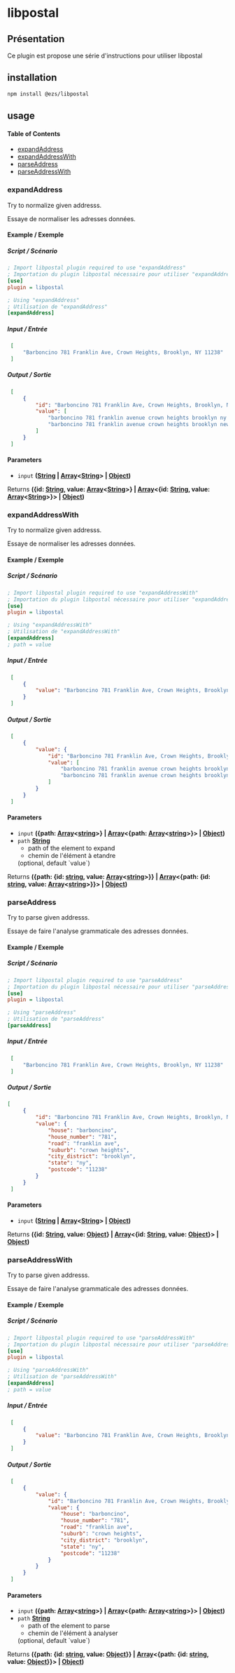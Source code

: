 # libpostal

## Présentation

Ce plugin est propose une série d'instructions pour utiliser libpostal

## installation

```bash
npm install @ezs/libpostal
```

## usage

<!-- Generated by documentation.js. Update this documentation by updating the source code. -->

#### Table of Contents

-   [expandAddress](#expandaddress)
-   [expandAddressWith](#expandaddresswith)
-   [parseAddress](#parseaddress)
-   [parseAddressWith](#parseaddresswith)

### expandAddress

Try to normalize given addresss.

Essaye de normaliser les adresses données.

#### Example / Exemple

##### Script / Scénario

```ini
; Import libpostal plugin required to use "expandAddress"
; Importation du plugin libpostal nécessaire pour utiliser "expandAddress"
[use]
plugin = libpostal

; Using "expandAddress"
; Utilisation de "expandAddress"
[expandAddress]
```

##### Input / Entrée

```json
 [
     "Barboncino 781 Franklin Ave, Crown Heights, Brooklyn, NY 11238"
 ]
```

##### Output / Sortie

```json
 [
     {
         "id": "Barboncino 781 Franklin Ave, Crown Heights, Brooklyn, NY 11238",
         "value": [
             "barboncino 781 franklin avenue crown heights brooklyn ny 11238",
             "barboncino 781 franklin avenue crown heights brooklyn new york 11238"
         ]
     }
 ]
```

#### Parameters

-   `input` **([String](https://developer.mozilla.org/docs/Web/JavaScript/Reference/Global_Objects/String) \| [Array](https://developer.mozilla.org/docs/Web/JavaScript/Reference/Global_Objects/Array)&lt;[String](https://developer.mozilla.org/docs/Web/JavaScript/Reference/Global_Objects/String)> | [Object](https://developer.mozilla.org/docs/Web/JavaScript/Reference/Global_Objects/Object))** 

Returns **({id: [String](https://developer.mozilla.org/docs/Web/JavaScript/Reference/Global_Objects/String), value: [Array](https://developer.mozilla.org/docs/Web/JavaScript/Reference/Global_Objects/Array)&lt;[String](https://developer.mozilla.org/docs/Web/JavaScript/Reference/Global_Objects/String)>} | [Array](https://developer.mozilla.org/docs/Web/JavaScript/Reference/Global_Objects/Array)&lt;{id: [String](https://developer.mozilla.org/docs/Web/JavaScript/Reference/Global_Objects/String), value: [Array](https://developer.mozilla.org/docs/Web/JavaScript/Reference/Global_Objects/Array)&lt;[String](https://developer.mozilla.org/docs/Web/JavaScript/Reference/Global_Objects/String)>}> | [Object](https://developer.mozilla.org/docs/Web/JavaScript/Reference/Global_Objects/Object))** 

### expandAddressWith

Try to normalize given addresss.

Essaye de normaliser les adresses données.

#### Example / Exemple

##### Script / Scénario

```ini
; Import libpostal plugin required to use "expandAddressWith"
; Importation du plugin libpostal nécessaire pour utiliser "expandAddressWith"
[use]
plugin = libpostal

; Using "expandAddressWith"
; Utilisation de "expandAddressWith"
[expandAddress]
; path = value
```

##### Input / Entrée

```json
 [
     {
         "value": "Barboncino 781 Franklin Ave, Crown Heights, Brooklyn, NY 11238"
     }
 ]
```

##### Output / Sortie

```json
 [
     {
         "value": {
             "id": "Barboncino 781 Franklin Ave, Crown Heights, Brooklyn, NY 11238",
             "value": [
                 "barboncino 781 franklin avenue crown heights brooklyn ny 11238",
                 "barboncino 781 franklin avenue crown heights brooklyn new york 11238"
             ]
         }
     }
 ]
```

#### Parameters

-   `input` **({path: [Array](https://developer.mozilla.org/docs/Web/JavaScript/Reference/Global_Objects/Array)&lt;[string](https://developer.mozilla.org/docs/Web/JavaScript/Reference/Global_Objects/String)>} | [Array](https://developer.mozilla.org/docs/Web/JavaScript/Reference/Global_Objects/Array)&lt;{path: [Array](https://developer.mozilla.org/docs/Web/JavaScript/Reference/Global_Objects/Array)&lt;[string](https://developer.mozilla.org/docs/Web/JavaScript/Reference/Global_Objects/String)>}> | [Object](https://developer.mozilla.org/docs/Web/JavaScript/Reference/Global_Objects/Object))** 
-   `path` **[String](https://developer.mozilla.org/docs/Web/JavaScript/Reference/Global_Objects/String)** <ul><li>path of the element to expand</li></ul>
    <ul><li>chemin de l'élément à etandre</li></ul> (optional, default `value`)

Returns **({path: {id: [string](https://developer.mozilla.org/docs/Web/JavaScript/Reference/Global_Objects/String), value: [Array](https://developer.mozilla.org/docs/Web/JavaScript/Reference/Global_Objects/Array)&lt;[string](https://developer.mozilla.org/docs/Web/JavaScript/Reference/Global_Objects/String)>}} | [Array](https://developer.mozilla.org/docs/Web/JavaScript/Reference/Global_Objects/Array)&lt;{path: {id: [string](https://developer.mozilla.org/docs/Web/JavaScript/Reference/Global_Objects/String), value: [Array](https://developer.mozilla.org/docs/Web/JavaScript/Reference/Global_Objects/Array)&lt;[string](https://developer.mozilla.org/docs/Web/JavaScript/Reference/Global_Objects/String)>}}> | [Object](https://developer.mozilla.org/docs/Web/JavaScript/Reference/Global_Objects/Object))** 

### parseAddress

Try to parse given addresss.

Essaye de faire l'analyse grammaticale des adresses données.

#### Example / Exemple

##### Script / Scénario

```ini
; Import libpostal plugin required to use "parseAddress"
; Importation du plugin libpostal nécessaire pour utiliser "parseAddress"
[use]
plugin = libpostal

; Using "parseAddress"
; Utilisation de "parseAddress"
[parseAddress]
```

##### Input / Entrée

```json
 [
     "Barboncino 781 Franklin Ave, Crown Heights, Brooklyn, NY 11238"
 ]
```

##### Output / Sortie

```json
[
     {
         "id": "Barboncino 781 Franklin Ave, Crown Heights, Brooklyn, NY 11238",
         "value": {
             "house": "barboncino",
             "house_number": "781",
             "road": "franklin ave",
             "suburb": "crown heights",
             "city_district": "brooklyn",
             "state": "ny",
             "postcode": "11238"
         }
     }
 ]
```

#### Parameters

-   `input` **([String](https://developer.mozilla.org/docs/Web/JavaScript/Reference/Global_Objects/String) \| [Array](https://developer.mozilla.org/docs/Web/JavaScript/Reference/Global_Objects/Array)&lt;[String](https://developer.mozilla.org/docs/Web/JavaScript/Reference/Global_Objects/String)> | [Object](https://developer.mozilla.org/docs/Web/JavaScript/Reference/Global_Objects/Object))** 

Returns **({id: [String](https://developer.mozilla.org/docs/Web/JavaScript/Reference/Global_Objects/String), value: [Object](https://developer.mozilla.org/docs/Web/JavaScript/Reference/Global_Objects/Object)} | [Array](https://developer.mozilla.org/docs/Web/JavaScript/Reference/Global_Objects/Array)&lt;{id: [String](https://developer.mozilla.org/docs/Web/JavaScript/Reference/Global_Objects/String), value: [Object](https://developer.mozilla.org/docs/Web/JavaScript/Reference/Global_Objects/Object)}> | [Object](https://developer.mozilla.org/docs/Web/JavaScript/Reference/Global_Objects/Object))** 

### parseAddressWith

Try to parse given addresss.

Essaye de faire l'analyse grammaticale des adresses données.

#### Example / Exemple

##### Script / Scénario

```ini
; Import libpostal plugin required to use "parseAddressWith"
; Importation du plugin libpostal nécessaire pour utiliser "parseAddressWith"
[use]
plugin = libpostal

; Using "parseAddressWith"
; Utilisation de "parseAddressWith"
[expandAddress]
; path = value
```

##### Input / Entrée

```json
 [
     {
         "value": "Barboncino 781 Franklin Ave, Crown Heights, Brooklyn, NY 11238"
     }
 ]
```

##### Output / Sortie

```json
 [
     {
         "value": {
             "id": "Barboncino 781 Franklin Ave, Crown Heights, Brooklyn, NY 11238",
             "value": {
                 "house": "barboncino",
                 "house_number": "781",
                 "road": "franklin ave",
                 "suburb": "crown heights",
                 "city_district": "brooklyn",
                 "state": "ny",
                 "postcode": "11238"
             }
         }
     }
 ]
```

#### Parameters

-   `input` **({path: [Array](https://developer.mozilla.org/docs/Web/JavaScript/Reference/Global_Objects/Array)&lt;[string](https://developer.mozilla.org/docs/Web/JavaScript/Reference/Global_Objects/String)>} | [Array](https://developer.mozilla.org/docs/Web/JavaScript/Reference/Global_Objects/Array)&lt;{path: [Array](https://developer.mozilla.org/docs/Web/JavaScript/Reference/Global_Objects/Array)&lt;[string](https://developer.mozilla.org/docs/Web/JavaScript/Reference/Global_Objects/String)>}> | [Object](https://developer.mozilla.org/docs/Web/JavaScript/Reference/Global_Objects/Object))** 
-   `path` **[String](https://developer.mozilla.org/docs/Web/JavaScript/Reference/Global_Objects/String)** <ul><li>path of the element to parse</li></ul>
    <ul><li>chemin de l'élément à analyser</li></ul> (optional, default `value`)

Returns **({path: {id: [string](https://developer.mozilla.org/docs/Web/JavaScript/Reference/Global_Objects/String), value: [Object](https://developer.mozilla.org/docs/Web/JavaScript/Reference/Global_Objects/Object)}} | [Array](https://developer.mozilla.org/docs/Web/JavaScript/Reference/Global_Objects/Array)&lt;{path: {id: [string](https://developer.mozilla.org/docs/Web/JavaScript/Reference/Global_Objects/String), value: [Object](https://developer.mozilla.org/docs/Web/JavaScript/Reference/Global_Objects/Object)}}> | [Object](https://developer.mozilla.org/docs/Web/JavaScript/Reference/Global_Objects/Object))** 
